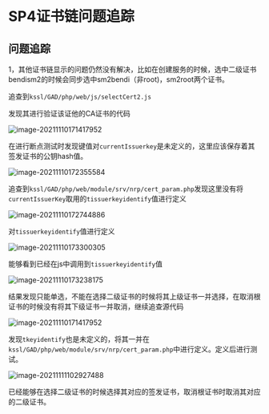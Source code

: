 # SP4证书链问题追踪

## 问题追踪

1，其他证书链显示的问题仍然没有解决，比如在创建服务的时候，选中二级证书bendism2的时候会同步选中sm2bendi（非root)，sm2root两个证书。

追查到`kssl/GAD/php/web/js/selectCert2.js`

发现其进行验证该证他的CA证书的代码

![image-20211110171417952](C:\Users\admin\AppData\Roaming\Typora\typora-user-images\image-20211110171417952.png)

在进行断点测试时发现键值对`currentIssuerkey`是未定义的，这里应该保存着其签发证书的公钥hash值。

![image-20211110172355584](C:\Users\admin\AppData\Roaming\Typora\typora-user-images\image-20211110172355584.png)

追查到`kssl/GAD/php/web/module/srv/nrp/cert_param.php`发现这里没有将`currentIssuerKey`取用的`tissuerkeyidentify`值进行定义

![image-20211110172744886](C:\Users\admin\AppData\Roaming\Typora\typora-user-images\image-20211110172744886.png)

对`tissuerkeyidentify`值进行定义

![image-20211110173300305](C:\Users\admin\AppData\Roaming\Typora\typora-user-images\image-20211110173300305.png)

能够看到已经在js中调用到`tissuerkeyidentify`值

![image-20211110173238175](C:\Users\admin\AppData\Roaming\Typora\typora-user-images\image-20211110173238175.png)

结果发现只能单选，不能在选择二级证书的时候将其上级证书一并选择，在取消根证书的时候没有将其下级证书一并取消，继续追查源代码

![image-20211110171417952](C:\Users\admin\AppData\Roaming\Typora\typora-user-images\image-20211110171417952.png)

发现`tkeyidentify`也是未定义的，将其一并在`kssl/GAD/php/web/module/srv/nrp/cert_param.php`中进行定义。定义后进行测试。

![image-20211111102927488](C:\Users\admin\AppData\Roaming\Typora\typora-user-images\image-20211111102927488.png)

已经能够在选择二级证书的时候选择其对应的签发证书，取消根证书时取消其对应的二级证书。

